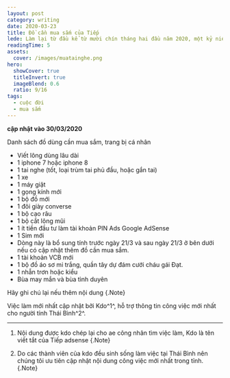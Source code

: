 ```yaml
---
layout: post
category: writing
date: 2020-03-23
title: Đồ cần mua sắm của Tiếp
lede: Làm lại từ đầu kể từ mười chín tháng hai đầu năm 2020, một kỷ niệm khó phai mang tên Tuyết Hồng.
readingTime: 5
assets:
  cover: /images/muatainghe.png
hero:
  showCover: true
  titleInvert: true
  imageBlend: 0.6
  ratio: 9/16
tags:
  - cuộc đời
  - mua sắm
---
```

**cập nhật vào 30/03/2020**

Danh sách đồ dùng cần mua sắm, trang bị cá nhân
- Viết lông dùng lâu dài
- 1 iphone 7 hoặc iphone 8
- 1 tai nghe (tốt, loại trùm tai phủ đầu, hoặc gắn tai)
- 1 xe
- 1 máy giặt
- 1 gọng kính mới
- 1 bộ đồ mới
- 1 đôi giày converse
- 1 bộ cạo râu
- 1 bộ cắt lông mũi
- 1 ít tiền đầu tư làm tài khoản PIN Ads Google AdSense
- 1 Sim mới
- Dòng này là bổ sung tính trước ngày 21/3 và sau ngày 21/3 ở bên dưới nếu có cập nhật thêm đồ cần mua sắm.
- 1 tài khoản VCB mới
- 1 bộ đồ áo sơ mi trắng, quần tây dự đám cưới cháu gái Đạt.
- 1 nhẫn trơn hoặc kiểu
- Bùa may mắn và bùa tình duyên

Hãy ghi chú lại nếu thêm nội dung {.Note}

Việc làm mới nhất cập nhật bởi Kdo^1^, hỗ trợ thông tin công việc mới nhất cho người tỉnh Thái Bình^2^.

---

1. Nội dung được kdo chép lại cho ae công nhân tìm việc làm, Kdo là tên viết tắt của Tiếp adsense {.Note}

2. Do các thành viên của kdo đều sinh sống làm việc tại Thái Bình nên chúng tôi ưu tiên cập nhật nội dung công việc mới nhất trong tỉnh. {.Note}

<script>
import Media from "../../src/components/Media";

export default {
  components: { Media }
}
</script>

